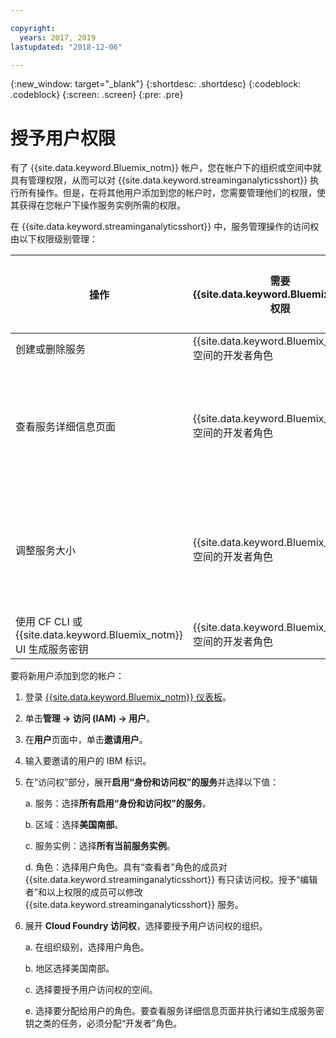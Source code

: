 ```yaml
---

copyright:
  years: 2017, 2019
lastupdated: "2018-12-06"

---
```


<!-- Attribute definitions -->
{:new_window: target="_blank"}
{:shortdesc: .shortdesc}
{:codeblock: .codeblock}
{:screen: .screen}
{:pre: .pre}

# 授予用户权限

有了 {{site.data.keyword.Bluemix_notm}} 帐户，您在帐户下的组织或空间中就具有管理权限，从而可以对 {{site.data.keyword.streaminganalyticsshort}} 执行所有操作。但是，在将其他用户添加到您的帐户时，您需要管理他们的权限，使其获得在您帐户下操作服务实例所需的权限。

在 {{site.data.keyword.streaminganalyticsshort}} 中，服务管理操作的访问权由以下权限级别管理：

|操作 |需要 {{site.data.keyword.Bluemix_notm}} 权限|需要 IAM 权限|
|-----------|------------------------------|--------------------------|
|创建或删除服务|{{site.data.keyword.Bluemix_notm}} 空间的开发者角色|无|
|查看服务详细信息页面|{{site.data.keyword.Bluemix_notm}} 空间的开发者角色|查看者和以上权限|
|调整服务大小|{{site.data.keyword.Bluemix_notm}} 空间的开发者角色|编辑者和以上权限|
|使用 CF CLI 或 {{site.data.keyword.Bluemix_notm}} UI 生成服务密钥|{{site.data.keyword.Bluemix_notm}} 空间的开发者角色|无|

要将新用户添加到您的帐户：

1.	登录 [{{site.data.keyword.Bluemix_notm}} 仪表板](https://{DomainName})。

2.	单击**管理 -> 访问 (IAM) -> 用户**。

3.	在**用户**页面中，单击**邀请用户**。

4.	输入要邀请的用户的 IBM 标识。

5.	在“访问权”部分，展开**启用“身份和访问权”的服务**并选择以下值：

	a.	服务：选择**所有启用“身份和访问权”的服务**。

	b.	区域：选择**美国南部**。

	c.	服务实例：选择**所有当前服务实例**。

	d.	角色：选择用户角色。具有“查看者”角色的成员对 {{site.data.keyword.streaminganalyticsshort}} 有只读访问权。授予“编辑者”和以上权限的成员可以修改
{{site.data.keyword.streaminganalyticsshort}} 服务。

6.	展开 **Cloud Foundry 访问权**，选择要授予用户访问权的组织。

	a. 在组织级别，选择用户角色。

	b.	地区选择美国南部。

	c.	选择要授予用户访问权的空间。

	e.	选择要分配给用户的角色。要查看服务详细信息页面并执行诸如生成服务密钥之类的任务，必须分配“开发者”角色。
